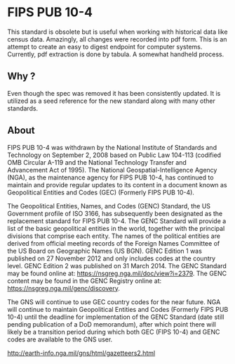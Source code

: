 # FIPS PUB 10-4

This standard is obsolete but is useful when working with historical data like census data. Amazingly, all changes were recorded into pdf form. This is an attempt to create an easy to digest endpoint for computer systems. Currently, pdf extraction is done by tabula. A somewhat handheld process.

## Why ?

Even though the spec was removed it has been consistently updated. It is utilized as a seed reference for the new standard along with many other standards.


## About

FIPS PUB 10-4 was withdrawn by the National Institute of Standards and Technology on September 2, 2008 based on Public Law 104-113 (codified OMB Circular A-119 and the National Technology Transfer and Advancement Act of 1995). The National Geospatial-Intelligence Agency (NGA), as the maintenance agency for FIPS PUB 10-4, has continued to maintain and provide regular updates to its content in a document known as Geopolitical Entities and Codes (GEC) (Formerly FIPS PUB 10-4). 

The Geopolitical Entities, Names, and Codes (GENC) Standard, the US Government profile of ISO 3166, has subsequently been designated as the replacement standard for FIPS PUB 10-4. The GENC Standard will provide a list of the basic geopolitical entities in the world, together with the principal divisions that comprise each entity. The names of the political entities are derived from official meeting records of the Foreign Names Committee of the US Board on Geographic Names (US BGN). GENC Edition 1 was published on 27 November 2012 and only includes codes at the country level. GENC Edition 2 was published on 31 March 2014. The GENC Standard may be found online at: https://nsgreg.nga.mil/doc/view?i=2379. The GENC content may be found in the GENC Registry online at: https://nsgreg.nga.mil/genc/discovery. 

The GNS will continue to use GEC country codes for the near future. NGA will continue to maintain Geopolitical Entities and Codes (Formerly FIPS PUB 10-4) until the deadline for implementation of the GENC Standard (date still pending publication of a DoD memorandum), after which point there will likely be a transition period during which both GEC (FIPS 10-4) and GENC codes are available to the GNS user.

http://earth-info.nga.mil/gns/html/gazetteers2.html
